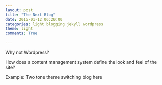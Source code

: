 ```yaml
---
layout: post
title: "The Next Blog"
date: 2015-01-12 06:20:00
categories: light blogging jekyll wordpress
theme: light
comments: True

---
```


Why not Wordpress?

How does a content management system define the look and feel of the site?

Example: Two tone theme switching blog here